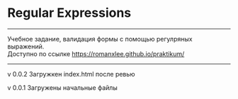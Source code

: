 # Regular Expressions
----

Учебное задание, валидация формы с помощью регулряных выражений.  
Доступно по ссылке https://romanxlee.github.io/praktikum/

----
v 0.0.2
Загружкен index.html после ревью

v 0.0.1
Загружены начальные файлы
